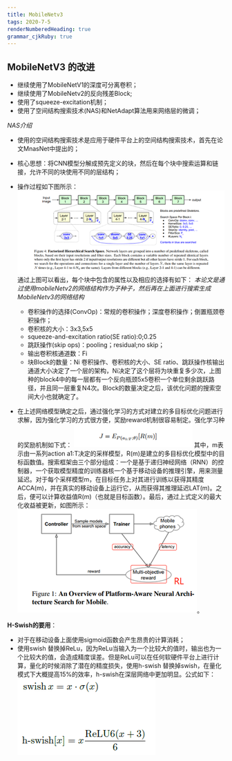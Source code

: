 ```yaml
---
title: MobileNetv3
tags: 2020-7-5
renderNumberedHeading: true
grammar_cjkRuby: true
---
```



## MobileNetV3 的改进

 - 继续使用了MobileNetV1的深度可分离卷积；
 - 继续使用了MobileNetv2的反向残差Block;
 - 使用了squeeze-excitation机制；
 - 使用了空间结构搜索技术(NAS)和NetAdapt算法用来网络层的微调；
    
*NAS介绍*

 - 使用的空间结构搜索技术是应用于硬件平台上的空间结构搜索技术，首先在论文MnasNet中提出的；
 - 核心思想：将CNN模型分解成预先定义的块，然后在每个块中搜索运算和链接，允许不同的块使用不同的层结构；
 - 操作过程如下图所示：
    ![enter description here](https://raw.githubusercontent.com/EwardJohn/noteofyk/master/img/202075/1593921639292.png)
	通过上图可以看出，每个块中包含的属性以及相应的选择有如下：
	*本论文是通过使用mobileNetv2的网络结构作为子种子，然后再在上面进行搜索生成MobileNetv3的网络结构*
	  - 卷积操作的选择(ConvOp)：常规的卷积操作；深度卷积操作；倒置瓶颈卷积操作；
	  - 卷积核的大小：3x3,5x5
	  - squeeze-and-excitation ratio(SE ratio):0;0.25
	  - 跳跃操作(skip ops)：pooling；residual;no skip；
	  - 输出卷积核通道数：Fi
	  - 块Block的数量：Ni
	 卷积操作、卷积核的大小、SE ratio、跳跃操作核输出通道大小决定了一个层的架构，Ni决定了这个层将为块重复多少次，上图种的block4中的每一层都有一个反向瓶颈5x5卷积一个单位剩余跳跃路径，并且同一层重复N4次。Block的数量决定之后，该优化问题的搜索空间大小也就确定了。
	 

 - 在上述网络模型确定之后，通过强化学习的方式对建立的多目标优化问题进行求解，因为强化学习的方式很方便，奖励reward机制很容易制定。强化学习种的奖励机制如下式：
         ![强化学习的奖励公式](https://raw.githubusercontent.com/EwardJohn/noteofyk/master/img/202076/强化学习的奖励机制公式.png)
	其中，m表示由一系列action a1:T决定的采样模型，R(m)是建立的多目标优化模型中的目标函数值。搜索框架由三个部分组成：一个是基于递归神经网络（RNN）的控制器，一个获取模型精度的训练器核一个基于移动设备的推理引擎，用来测量延迟。对于每个采样模型m，在目标任务上对其进行训练以获得其精度ACCA(m)，并在真实的移动设备上运行它，从而获得其推理延迟LAT(m)。之后，便可以计算收益值R(m)（也就是目标函数）。最后，通过上式定义的最大化收益被更新，如图所示：
	![enter description here](https://raw.githubusercontent.com/EwardJohn/noteofyk/master/img/202076/NAS流程图.png)。
	

**H-Swish的要用**：
   

 - 对于在移动设备上面使用sigmoid函数会产生昂贵的计算消耗；
 - 使用swish 替换掉ReLu，因为ReLu当输入为一个比较大的值时，输出也为一个比较大的值，会造成精度误差。但是ReLu可以在任何软硬件平台上进行计算，量化的时候消除了潜在的精度损失，使用h-swish 替换掉swish，在量化模式下大概提高15%的效率，h-swish在深层网络中更加明显。公式如下：
        ![非线性公式](https://raw.githubusercontent.com/EwardJohn/noteofyk/master/img/202076/swish和h-swish公式.png)

		  